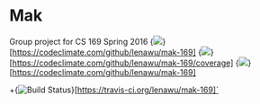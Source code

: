
# Mak

Group project for CS 169 Spring 2016
 {<img src="https://codeclimate.com/github/lenawu/mak-169/badges/gpa.svg" />}[https://codeclimate.com/github/lenawu/mak-169]
  {<img src="https://codeclimate.com/github/lenawu/mak-169/badges/coverage.svg" />}[https://codeclimate.com/github/lenawu/mak-169/coverage]
  {<img src="https://codeclimate.com/github/lenawu/mak-169/badges/issue_count.svg" />}[https://codeclimate.com/github/lenawu/mak-169]
  
  
 +{<img src="https://travis-ci.org/lenawu/mak-169.svg?branch=master" alt="Build Status" />}[https://travis-ci.org/lenawu/mak-169]`
  
